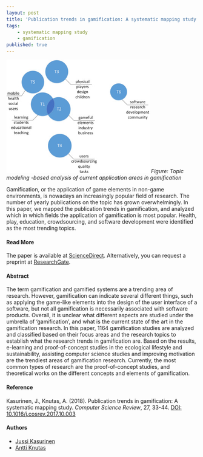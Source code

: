 ```yaml
---
layout: post
title: 'Publication trends in gamification: A systematic mapping study'
tags:
    - systematic mapping study
    - gamification 
published: true
---
```


![Figure: Topic modeling -based analysis of current application areas in gamification](/assets/img/2017-12-11-lda.jpg)
*Figure: Topic modeling -based analysis of current application areas in gamification*

Gamification, or the application of game elements in non-game environments, is nowadays an increasingly popular field of research. The number of yearly publications on the topic has grown overwhelmingly. In this paper, we mapped the publication trends in gamification, and analyzed which in which fields the application of gamification is most popular. Health, play, education, crowdsourcing, and software development were identified as the most trending topics.

#### Read More
The paper is available at [ScienceDirect](https://www.sciencedirect.com/science/article/pii/S1574013716301769). Alternatively, you can request a preprint at [ResearchGate](https://www.researchgate.net/publication/321626181_Publication_trends_in_gamification_A_systematic_mapping_study).

<!--more-->

#### Abstract
The term gamification and gamified systems are a trending area of research. However, gamification can indicate several different things, such as applying the game-like elements into the design of the user interface of a software, but not all gamification is necessarily associated with software products. Overall, it is unclear what different aspects are studied under the umbrella of ‘gamification’, and what is the current state of the art in the gamification research. In this paper, 1164 gamification studies are analyzed and classified based on their focus areas and the research topics to establish what the research trends in gamification are. Based on the results, e-learning and proof-of-concept studies in the ecological lifestyle and sustainability, assisting computer science studies and improving motivation are the trendiest areas of gamification research. Currently, the most common types of research are the proof-of-concept studies, and theoretical works on the different concepts and elements of gamification.

#### Reference
Kasurinen, J., Knutas, A. (2018). Publication trends in gamification: A systematic mapping study. *Computer Science Review*, 27, 33-44. [DOI: 10.1016/j.cosrev.2017.10.003](https://doi.org/10.1016/j.cosrev.2017.10.003)


#### Authors
* [Jussi Kasurinen](https://twitter.com/jkasurin)
* [Antti Knutas](https://twitter.com/aknutas)
